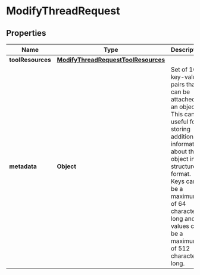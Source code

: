 

# ModifyThreadRequest


## Properties

| Name | Type | Description | Notes |
|------------ | ------------- | ------------- | -------------|
|**toolResources** | [**ModifyThreadRequestToolResources**](ModifyThreadRequestToolResources.md) |  |  [optional] |
|**metadata** | **Object** | Set of 16 key-value pairs that can be attached to an object. This can be useful for storing additional information about the object in a structured format. Keys can be a maximum of 64 characters long and values can be a maximum of 512 characters long.  |  [optional] |



